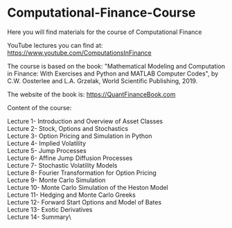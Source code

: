 # Computational-Finance-Course
Here you will find materials for the course of Computational Finance

YouTube lectures you can find at:
https://www.youtube.com/ComputationsInFinance

The course is based on the book: 
"Mathematical Modeling and Computation in Finance: With Exercises and Python and MATLAB Computer Codes", 
by C.W. Oosterlee and L.A. Grzelak, World Scientific Publishing, 2019.

The website of the book is:
https://QuantFinanceBook.com

Content of the course:

Lecture 1- Introduction and Overview of Asset Classes\
Lecture 2- Stock, Options and Stochastics\
Lecture 3- Option Pricing and Simulation in Python\
Lecture 4- Implied Volatility\
Lecture 5- Jump Processes\
Lecture 6- Affine Jump Diffusion Processes\
Lecture 7- Stochastic Volatility Models\
Lecture 8- Fourier Transformation for Option Pricing\
Lecture 9- Monte Carlo Simulation\
Lecture 10- Monte Carlo Simulation of the Heston Model\
Lecture 11- Hedging and Monte Carlo Greeks\
Lecture 12- Forward Start Options and Model of Bates\
Lecture 13- Exotic Derivatives\
Lecture 14- Summary\
